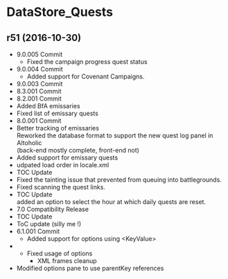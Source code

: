 # DataStore_Quests

## r51 (2016-10-30)

- 9.0.005 Commit  
    - Fixed the campaign progress quest status  
- 9.0.004 Commit  
    - Added support for Covenant Campaigns.  
- 9.0.003 Commit  
- 8.3.001 Commit  
- 8.2.001 Commit  
- Added BfA emissaries  
- Fixed list of emissary quests  
- 8.0.001 Commit  
- Better tracking of emissaries  
    Reworked the database format to support the new quest log panel in Altoholic  
    (back-end mostly complete, front-end not)  
- Added support for emissary quests  
- udpated load order in locale.xml  
- TOC Update  
- Fixed the tainting issue that prevented from queuing into battlegrounds.  
- Fixed scanning the quest links.  
- TOC Update  
    added an option to select the hour at which daily quests are reset.  
- 7.0 Compatibility Release  
- TOC Update  
- ToC update (silly me !)  
- 6.1.001 Commit  
    - Added support for options using &lt;KeyValue&gt;  
- - Fixed usage of options  
    - XML frames cleanup  
- Modified options pane to use parentKey references  
